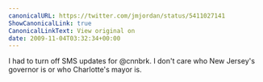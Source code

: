 ```yaml
---
canonicalURL: https://twitter.com/jmjordan/status/5411027141
ShowCanonicalLink: true
CanonicalLinkText: View original on
date: 2009-11-04T03:32:34+00:00
---
```

I had to turn off SMS updates for @cnnbrk. I don't care who New Jersey's governor is or who Charlotte's mayor is.